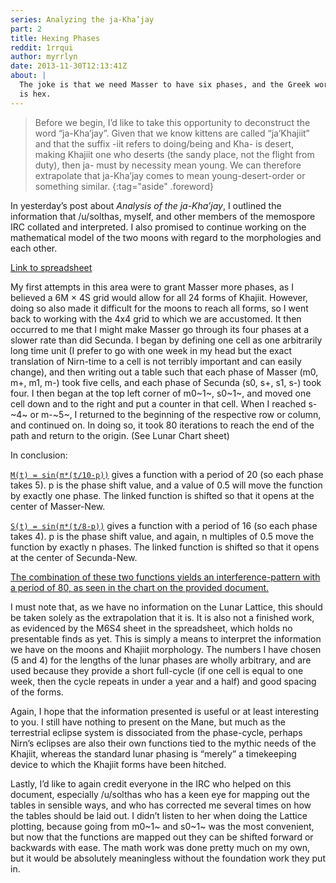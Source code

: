 ```yaml
---
series: Analyzing the ja-Kha’jay
part: 2
title: Hexing Phases
reddit: 1rrqui
author: myrrlyn
date: 2013-11-30T12:13:41Z
about: |
  The joke is that we need Masser to have six phases, and the Greek word for six
  is hex.
---
```


> Before we begin, I’d like to take this opportunity to deconstruct the word
> “ja-Kha’jay”. Given that we know kittens are called “ja’Khajiit” and that the
> suffix -iit refers to doing/being and Kha- is desert, making Khajiit one who
> deserts (the sandy place, not the flight from duty), then ja- must by
> necessity mean young. We can therefore extrapolate that ja-Kha’jay comes to
> mean young-desert-order or something similar.
{:tag="aside" .foreword}

In yesterday’s post about *Analysis of the ja-Kha’jay*, I outlined the
information that /u/solthas, myself, and other members of the memospore IRC
collated and interpreted. I also promised to continue working on the
mathematical model of the two moons with regard to the morphologies and each
 other.

[Link to spreadsheet][0]

My first attempts in this area were to grant Masser more phases, as I believed a
6M × 4S grid would allow for all 24 forms of Khajiit. However, doing so also
made it difficult for the moons to reach all forms, so I went back to working
with the 4x4 grid to which we are accustomed. It then occurred to me that I
might make Masser go through its four phases at a slower rate than did Secunda.
I began by defining one cell as one arbitrarily long time unit (I prefer to go
with one week in my head but the exact translation of Nirn-time to a cell is not
terribly important and can easily change), and then writing out a table such
that each phase of Masser (m0, m+, m1, m-) took five cells, and each phase of
Secunda (s0, s+, s1, s-) took four. I then began at the top left corner of
m0~1~, s0~1~, and moved one cell down and to the right and put a counter in that
cell. When I reached s-~4~ or m-~5~, I returned to the beginning of the
respective row or column, and continued on. In doing so, it took 80 iterations
to reach the end of the path and return to the origin. (See Lunar Chart sheet)

In conclusion:

[`M(t) = sin(π*(t/10-p))`][1] gives a function with a period of 20 (so each
phase takes 5). p is the phase shift value, and a value of 0.5 will move the
function by exactly one phase. The linked function is shifted so that it opens
at the center of Masser-New.

[`S(t) = sin(π*(t/8-p))`][2] gives a function with a period of 16 (so each phase
takes 4). p is the phase shift value, and again, n multiples of 0.5 move the
function by exactly n phases. The linked function is shifted so that it opens at
the center of Secunda-New.

[The combination of these two functions yields an interference-pattern with a
period of 80, as seen in the chart on the provided document.][3]

I must note that, as we have no information on the Lunar Lattice, this should be
taken solely as the extrapolation that it is. It is also not a finished work, as
evidenced by the M6S4 sheet in the spreadsheet, which holds no presentable finds
as yet. This is simply a means to interpret the information we have on the moons
and Khajiit morphology. The numbers I have chosen (5 and 4) for the lengths of
the lunar phases are wholly arbitrary, and are used because they provide a short
full-cycle (if one cell is equal to one week, then the cycle repeats in under a
year and a half) and good spacing of the forms.

Again, I hope that the information presented is useful or at least interesting
to you. I still have nothing to present on the Mane, but much as the terrestrial
eclipse system is dissociated from the phase-cycle, perhaps Nirn’s eclipses are
also their own functions tied to the mythic needs of the Khajiit, whereas the
standard lunar phasing is “merely” a timekeeping device to which the Khajiit
forms have been hitched.

Lastly, I’d like to again credit everyone in the IRC who helped on this
document, especially /u/solthas who has a keen eye for mapping out the tables in
sensible ways, and who has corrected me several times on how the tables should
be laid out. I didn’t listen to her when doing the Lattice plotting, because
going from m0~1~ and s0~1~ was the most convenient, but now that the functions
are mapped out they can be shifted forward or backwards with ease. The math work
was done pretty much on my own, but it would be absolutely meaningless without
the foundation work they put in.

[0]: https://docs.google.com/spreadsheet/ccc?key=0Aly-sXRShwzjdGtrRlJ6a1Mzbk5PZjFXNUExMmIzWGc&usp=drive_web#gid=0
[1]: https://www.wolframalpha.com/input/?i=Plot%5BSin%5BPi*%28x%2F10-.5%29%5D%2C+%7Bx%2C+0%2C+80%7D%5D
[2]: https://www.wolframalpha.com/input/?i=Plot%5BSin%5BPi*%28x%2F8-.5%29%5D%2C+%7Bx%2C+0%2C+80%7D%5D
[3]: https://www.wolframalpha.com/input/?i=Plot%5BSin%5BPi*%28x%2F10-.5%29%5D+%2B+Sin%5BPi*%28x%2F8-.5%29%5D%2C+%7Bx%2C+0%2C+80%7D%5D
